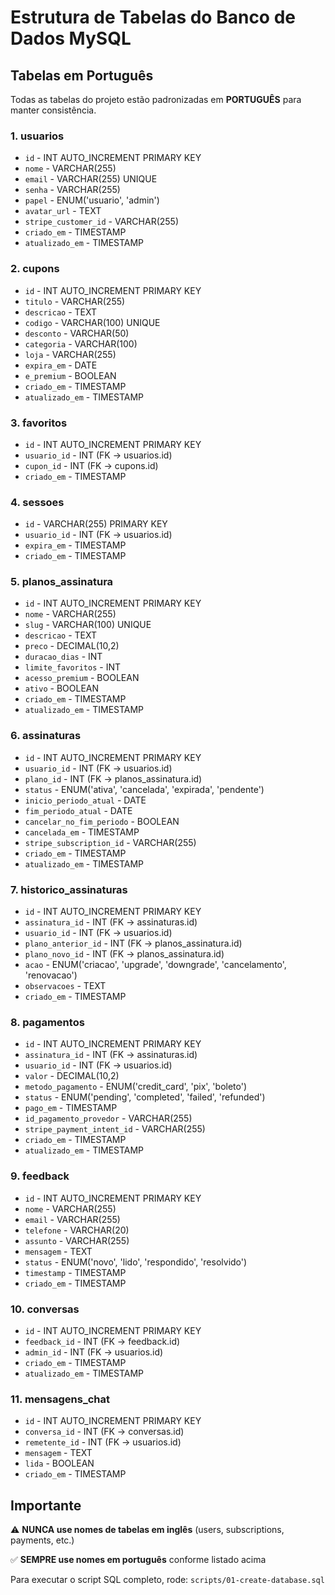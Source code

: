 # Estrutura de Tabelas do Banco de Dados MySQL

## Tabelas em Português

Todas as tabelas do projeto estão padronizadas em **PORTUGUÊS** para manter consistência.

### 1. usuarios
- `id` - INT AUTO_INCREMENT PRIMARY KEY
- `nome` - VARCHAR(255)
- `email` - VARCHAR(255) UNIQUE
- `senha` - VARCHAR(255)
- `papel` - ENUM('usuario', 'admin')
- `avatar_url` - TEXT
- `stripe_customer_id` - VARCHAR(255)
- `criado_em` - TIMESTAMP
- `atualizado_em` - TIMESTAMP

### 2. cupons
- `id` - INT AUTO_INCREMENT PRIMARY KEY
- `titulo` - VARCHAR(255)
- `descricao` - TEXT
- `codigo` - VARCHAR(100) UNIQUE
- `desconto` - VARCHAR(50)
- `categoria` - VARCHAR(100)
- `loja` - VARCHAR(255)
- `expira_em` - DATE
- `e_premium` - BOOLEAN
- `criado_em` - TIMESTAMP
- `atualizado_em` - TIMESTAMP

### 3. favoritos
- `id` - INT AUTO_INCREMENT PRIMARY KEY
- `usuario_id` - INT (FK → usuarios.id)
- `cupon_id` - INT (FK → cupons.id)
- `criado_em` - TIMESTAMP

### 4. sessoes
- `id` - VARCHAR(255) PRIMARY KEY
- `usuario_id` - INT (FK → usuarios.id)
- `expira_em` - TIMESTAMP
- `criado_em` - TIMESTAMP

### 5. planos_assinatura
- `id` - INT AUTO_INCREMENT PRIMARY KEY
- `nome` - VARCHAR(255)
- `slug` - VARCHAR(100) UNIQUE
- `descricao` - TEXT
- `preco` - DECIMAL(10,2)
- `duracao_dias` - INT
- `limite_favoritos` - INT
- `acesso_premium` - BOOLEAN
- `ativo` - BOOLEAN
- `criado_em` - TIMESTAMP
- `atualizado_em` - TIMESTAMP

### 6. assinaturas
- `id` - INT AUTO_INCREMENT PRIMARY KEY
- `usuario_id` - INT (FK → usuarios.id)
- `plano_id` - INT (FK → planos_assinatura.id)
- `status` - ENUM('ativa', 'cancelada', 'expirada', 'pendente')
- `inicio_periodo_atual` - DATE
- `fim_periodo_atual` - DATE
- `cancelar_no_fim_periodo` - BOOLEAN
- `cancelada_em` - TIMESTAMP
- `stripe_subscription_id` - VARCHAR(255)
- `criado_em` - TIMESTAMP
- `atualizado_em` - TIMESTAMP

### 7. historico_assinaturas
- `id` - INT AUTO_INCREMENT PRIMARY KEY
- `assinatura_id` - INT (FK → assinaturas.id)
- `usuario_id` - INT (FK → usuarios.id)
- `plano_anterior_id` - INT (FK → planos_assinatura.id)
- `plano_novo_id` - INT (FK → planos_assinatura.id)
- `acao` - ENUM('criacao', 'upgrade', 'downgrade', 'cancelamento', 'renovacao')
- `observacoes` - TEXT
- `criado_em` - TIMESTAMP

### 8. pagamentos
- `id` - INT AUTO_INCREMENT PRIMARY KEY
- `assinatura_id` - INT (FK → assinaturas.id)
- `usuario_id` - INT (FK → usuarios.id)
- `valor` - DECIMAL(10,2)
- `metodo_pagamento` - ENUM('credit_card', 'pix', 'boleto')
- `status` - ENUM('pending', 'completed', 'failed', 'refunded')
- `pago_em` - TIMESTAMP
- `id_pagamento_provedor` - VARCHAR(255)
- `stripe_payment_intent_id` - VARCHAR(255)
- `criado_em` - TIMESTAMP
- `atualizado_em` - TIMESTAMP

### 9. feedback
- `id` - INT AUTO_INCREMENT PRIMARY KEY
- `nome` - VARCHAR(255)
- `email` - VARCHAR(255)
- `telefone` - VARCHAR(20)
- `assunto` - VARCHAR(255)
- `mensagem` - TEXT
- `status` - ENUM('novo', 'lido', 'respondido', 'resolvido')
- `timestamp` - TIMESTAMP
- `criado_em` - TIMESTAMP

### 10. conversas
- `id` - INT AUTO_INCREMENT PRIMARY KEY
- `feedback_id` - INT (FK → feedback.id)
- `admin_id` - INT (FK → usuarios.id)
- `criado_em` - TIMESTAMP
- `atualizado_em` - TIMESTAMP

### 11. mensagens_chat
- `id` - INT AUTO_INCREMENT PRIMARY KEY
- `conversa_id` - INT (FK → conversas.id)
- `remetente_id` - INT (FK → usuarios.id)
- `mensagem` - TEXT
- `lida` - BOOLEAN
- `criado_em` - TIMESTAMP

## Importante

⚠️ **NUNCA use nomes de tabelas em inglês** (users, subscriptions, payments, etc.)

✅ **SEMPRE use nomes em português** conforme listado acima

Para executar o script SQL completo, rode: `scripts/01-create-database.sql`
